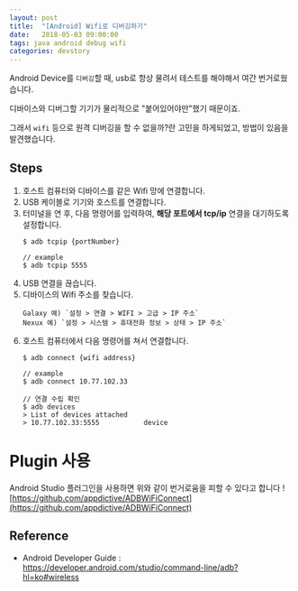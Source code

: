 ```yaml
---
layout: post
title:  "[Android] Wifi로 디버깅하기"
date:   2018-05-03 09:00:00
tags: java android debug wifi
categories: devstory
---
```


Android Device를 `디버깅`할 때, usb로 항상 물려서 테스트를 해야해서 여간 번거로웠습니다.

디바이스와 디버그할 기기가 물리적으로 "붙어있어야만"했기 때문이죠.

그래서 `wifi` 등으로 원격 디버깅을 할 수 없을까?란 고민을 하게되었고, 방법이 있음을 발견했습니다.



## Steps
1. 호스트 컴퓨터와 디바이스를 같은 Wifi 망에 연결합니다.
2. USB 케이블로 기기와 호스트를 연결합니다.
3. 터미널을 연 후, 다음 명령어를 입력하여, **해당 포트에서 tcp/ip** 연결을 대기하도록 설정합니다.
    ```shell
    $ adb tcpip {portNumber}
    
    // example
    $ adb tcpip 5555
    ```
4.  USB 연결을 끊습니다.
5.  디바이스의 Wifi 주소를 찾습니다.
    ```
    Galaxy 예) `설정 > 연결 > WIFI > 고급 > IP 주소`
    Nexux 예) `설정 > 시스템 > 휴대전화 정보 > 상태 > IP 주소`
    ```
6. 호스트 컴퓨터에서 다음 명령어를 쳐서 연결합니다.
    ```shell
    $ adb connect {wifi address}
    
    // example
    $ adb connect 10.77.102.33
    
    // 연결 수립 확인
    $ adb devices
    > List of devices attached
    > 10.77.102.33:5555           device
    ```
    

# Plugin 사용
Android Studio 플러그인을 사용하면 위와 같이 번거로움을 피할 수 있다고 합니다 !
[https://github.com/appdictive/ADBWiFiConnect](https://github.com/appdictive/ADBWiFiConnect)


## Reference
- Android Developer Guide : https://developer.android.com/studio/command-line/adb?hl=ko#wireless